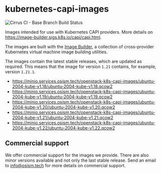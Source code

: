 # kubernetes-capi-images

![Cirrus CI - Base Branch Build Status](https://img.shields.io/cirrus/github/osism/openstack-k8s-capi-images?style=for-the-badge)

Images intended for use with Kubernetes CAPI providers. More details on
https://image-builder.sigs.k8s.io/capi/capi.html.

The images are built with the [Image Builder](https://github.com/kubernetes-sigs/image-builder/),
a collection of cross-provider Kubernetes virtual machine image building utilities.

The images contain the latest stable releases, which are updated as required. This means
that the image for version `1.21` contains, for example, version `1.21.1`.

* https://minio.services.osism.tech/openstack-k8s-capi-images/ubuntu-2004-kube-v1.18/ubuntu-2004-kube-v1.18.qcow2
* https://minio.services.osism.tech/openstack-k8s-capi-images/ubuntu-2004-kube-v1.19/ubuntu-2004-kube-v1.19.qcow2
* https://minio.services.osism.tech/openstack-k8s-capi-images/ubuntu-2004-kube-v1.20/ubuntu-2004-kube-v1.20.qcow2
* https://minio.services.osism.tech/openstack-k8s-capi-images/ubuntu-2004-kube-v1.21/ubuntu-2004-kube-v1.21.qcow2
* https://minio.services.osism.tech/openstack-k8s-capi-images/ubuntu-2004-kube-v1.22/ubuntu-2004-kube-v1.22.qcow2

## Commercial support

We offer commercial support for the images we provide. There are also minor versions available
and not only the last stable release. Send an email to [info@osism.tech](mailto:info@osism.tech)
for more details on commercial support.
